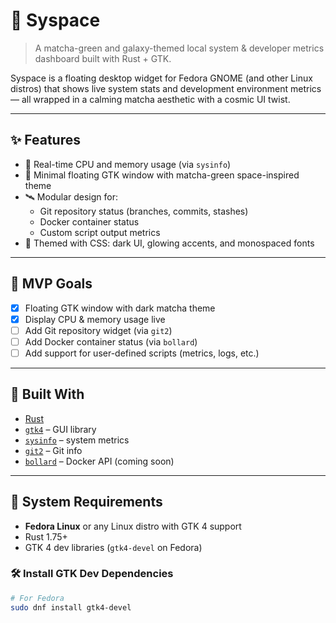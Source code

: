 # 🌌 Syspace

> A matcha-green and galaxy-themed local system & developer metrics dashboard built with Rust + GTK.

Syspace is a floating desktop widget for Fedora GNOME (and other Linux distros) that shows live system stats and development environment metrics — all wrapped in a calming matcha aesthetic with a cosmic UI twist.

---

## ✨ Features

- 🚀 Real-time CPU and memory usage (via `sysinfo`)
- 🌿 Minimal floating GTK window with matcha-green space-inspired theme
- 🛰️ Modular design for:
  - Git repository status (branches, commits, stashes)
  - Docker container status
  - Custom script output metrics
- 🌌 Themed with CSS: dark UI, glowing accents, and monospaced fonts

---

## 🧪 MVP Goals

- [x] Floating GTK window with dark matcha theme
- [x] Display CPU & memory usage live
- [ ] Add Git repository widget (via `git2`)
- [ ] Add Docker container status (via `bollard`)
- [ ] Add support for user-defined scripts (metrics, logs, etc.)

---

## 🧰 Built With

- [Rust](https://www.rust-lang.org/)
- [`gtk4`](https://gtk-rs.org/) – GUI library
- [`sysinfo`](https://docs.rs/sysinfo) – system metrics
- [`git2`](https://docs.rs/git2) – Git info
- [`bollard`](https://docs.rs/bollard) – Docker API (coming soon)

---

## 🐧 System Requirements

- **Fedora Linux** or any Linux distro with GTK 4 support
- Rust 1.75+
- GTK 4 dev libraries (`gtk4-devel` on Fedora)

### 🛠 Install GTK Dev Dependencies

```bash
# For Fedora
sudo dnf install gtk4-devel
```
